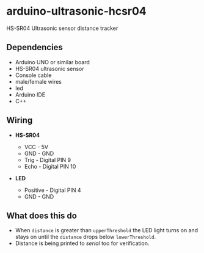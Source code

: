 # arduino-ultrasonic-hcsr04

HS-SR04 Ultrasonic sensor distance tracker

## Dependencies

- Arduino UNO or similar board
- HS-SR04 ultrasonic sensor
- Console cable
- male/female wires
- led
- Arduino IDE
- C++

## Wiring

- **HS-SR04**
  - VCC - 5V
  - GND - GND
  - Trig - Digital PIN 9
  - Echo - Digital PIN 10

- **LED**
  - Positive - Digital PIN 4
  - GND - GND

## What does this do

- When `distance` is greater than `upperThreshold` the LED light turns on and stays on until the `distance` drops below `lowerThreshold`.
- Distance is being printed to _serial_ too for verification.
